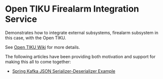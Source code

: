 # Open TIKU Firealarm Integration Service

Demonstrates how to integrate external subsystems, firealarm subsystem in this case, with the Open TIKU.

See [Open TIKU Wiki](https://github.com/Jyffe/OpenTIKU/wiki) for more details.

The following articles have been providing both motivation and support for making this all to come together:
* [Spring Kafka JSON Serializer-Deserializer Example](https://www.codenotfound.com/spring-kafka-json-serializer-deserializer-example.html)